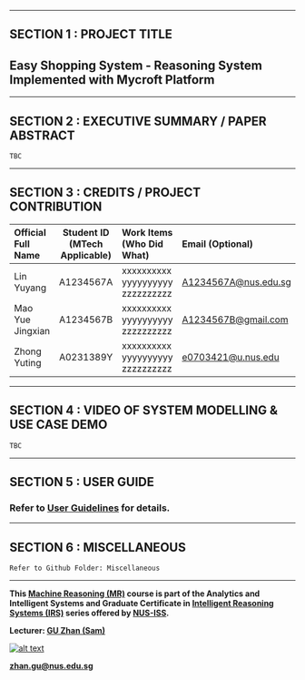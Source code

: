 ﻿

---

## SECTION 1 : PROJECT TITLE
## Easy Shopping System - Reasoning System Implemented with Mycroft Platform

---

## SECTION 2 : EXECUTIVE SUMMARY / PAPER ABSTRACT

`TBC`

---

## SECTION 3 : CREDITS / PROJECT CONTRIBUTION

| Official Full Name  | Student ID (MTech Applicable)  | Work Items (Who Did What) | Email (Optional) |
| :------------ |:---------------:| :-----| :-----|
| Lin Yuyang | A1234567A | xxxxxxxxxx yyyyyyyyyy zzzzzzzzzz| A1234567A@nus.edu.sg |
| Mao Yue Jingxian | A1234567B | xxxxxxxxxx yyyyyyyyyy zzzzzzzzzz| A1234567B@gmail.com |
| Zhong Yuting | A0231389Y | xxxxxxxxxx yyyyyyyyyy zzzzzzzzzz| e0703421@u.nus.edu |

---

## SECTION 4 : VIDEO OF SYSTEM MODELLING & USE CASE DEMO

`TBC`
<!-- [![Sudoku AI Solver](http://img.youtube.com/vi/-AiYLUjP6o8/0.jpg)](https://youtu.be/-AiYLUjP6o8 "Sudoku AI Solver")

Note: It is not mandatory for every project member to appear in video presentation; Presentation by one project member is acceptable. 
More reference video presentations [here](https://telescopeuser.wordpress.com/2018/03/31/master-of-technology-solution-know-how-video-index-2/ "video presentations") -->

---

## SECTION 5 : USER GUIDE

### Refer to [User Guidelines](/IRS_Easy-Shopping-Project_Submission/ProjectReport/) for details.

<!-- ### Refer to [User Guidelines](/ProjectReport/User Guidelines.pdf) for details. -->


---
## SECTION 6 : MISCELLANEOUS

`Refer to Github Folder: Miscellaneous`

---


**This [Machine Reasoning (MR)](https://www.iss.nus.edu.sg/executive-education/course/detail/machine-reasoning "Machine Reasoning") course is part of the Analytics and Intelligent Systems and Graduate Certificate in [Intelligent Reasoning Systems (IRS)](https://www.iss.nus.edu.sg/stackable-certificate-programmes/intelligent-systems "Intelligent Reasoning Systems") series offered by [NUS-ISS](https://www.iss.nus.edu.sg "Institute of Systems Science, National University of Singapore").**

**Lecturer: [GU Zhan (Sam)](https://www.iss.nus.edu.sg/about-us/staff/detail/201/GU%20Zhan "GU Zhan (Sam)")**

[![alt text](https://www.iss.nus.edu.sg/images/default-source/About-Us/7.6.1-teaching-staff/sam-website.tmb-.png "Let's check Sam' profile page")](https://www.iss.nus.edu.sg/about-us/staff/detail/201/GU%20Zhan)

**zhan.gu@nus.edu.sg**
